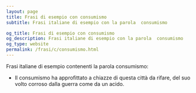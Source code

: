 ```yaml
---
layout: page
title: Frasi di esempio con consumismo 
subtitle: Frasi italiane di esempio con la parola  consumismo

og_title: Frasi di esempio con consumismo 
og_description: Frasi italiane di esempio con la parola  consumismo
og_type: website
permalink: /frasi/c/consumismo.html
---
```


Frasi italiane di esempio contenenti la parola consumismo:


- Il consumismo ha approfittato a chiazze di questa città da rifare, del suo volto corroso dalla guerra come da un acido.
